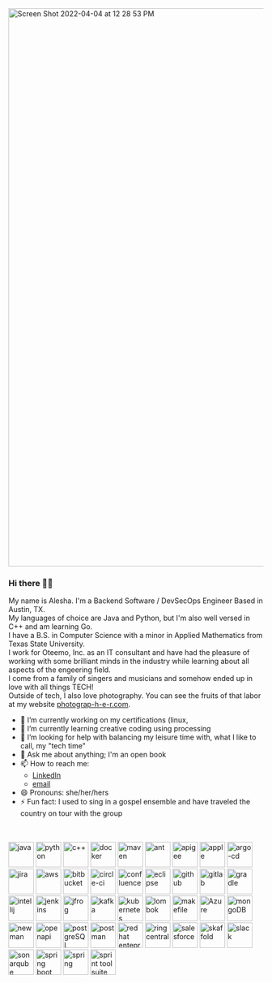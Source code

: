 <img width="1100" alt="Screen Shot 2022-04-04 at 12 28 53 PM" src="https://user-images.githubusercontent.com/25734539/161598947-ab021cdb-dd1a-4401-afc0-a87ab47ddabe.png">


### Hi there 👋🏾

My name is Alesha. I'm a Backend Software / DevSecOps Engineer Based in Austin, TX. 
</br>My languages of choice are Java and Python, but I'm also well versed in C++ and am learning Go.
</br>I have a B.S. in Computer Science with a minor in Applied Mathematics from Texas State University.
</br>I work for Oteemo, Inc. as an IT consultant and have had the pleasure of working with some brilliant minds in the industry while learning about all aspects of the engeering field.
</br>I come from a family of singers and musicians and somehow ended up in love with all things TECH!
</br>Outside of tech, I also love photography. You can see the fruits of that labor at my website [photograp-h-e-r.com](www.photograp-h-e-r.com).

- 🔭 I’m currently working on my certifications (linux, 
- 🌱 I’m currently learning creative coding using processing
- 🤔 I’m looking for help with balancing my leisure time with, what I like to call, my "tech time"
- 💬 Ask me about anything; I'm an open book
- 📫 How to reach me: 
  - [LinkedIn](www.linkedin.com/in/alesha-ray/)
  - [email](alesharay100@gmail.com)
- 😄 Pronouns: she/her/hers
- ⚡ Fun fact: I used to sing in a gospel ensemble and have traveled the country on tour with the group

</br></br>
<img height="50" alt="java" src="https://user-images.githubusercontent.com/25734539/161586521-44339ee1-91c1-4b02-841c-e3337b202086.jpeg"> <img height="50" alt="python" src="https://user-images.githubusercontent.com/25734539/161586892-1f3b20c5-7782-41c7-91a4-2410922188a4.png"> <img height="50" alt="c++" src="https://user-images.githubusercontent.com/25734539/161587206-f41c9646-6887-4fa6-8540-0ae1576d0164.png"> <img height="50" alt="docker" src="https://user-images.githubusercontent.com/25734539/161587717-64067ded-da70-4479-8592-8616a383e277.png"> <img height="50" alt="maven" src="https://user-images.githubusercontent.com/25734539/161592159-06d7344e-9f8f-47e2-b549-b7a41f4908d6.png"> <img height="50" alt="ant" src="https://user-images.githubusercontent.com/25734539/161592167-31d80372-cc5f-4e5b-92d8-c9347844adf0.png"> <img height="50" alt="apigee" src="https://user-images.githubusercontent.com/25734539/161592172-130522e7-f872-4239-8075-591ed9eb35cb.png"> <img height="50" alt="apple" src="https://user-images.githubusercontent.com/25734539/161592175-d04bae23-b476-49cb-b8a8-d680a51b35e1.png"> <img height="50" alt="argo-cd" src="https://user-images.githubusercontent.com/25734539/161592177-d3cd6b70-023b-4947-9144-251efaa57671.png"> <img height="50" alt="jira" src="https://user-images.githubusercontent.com/25734539/161592182-053a0330-8b31-406e-b71c-9c5ed489eaef.png"> <img height="50" alt="aws" src="https://user-images.githubusercontent.com/25734539/161596999-b1bd854c-ac95-4a65-83a9-a29996498478.png"> <img height="50" alt="bitbucket" src="https://user-images.githubusercontent.com/25734539/161592185-57fd49bb-b207-4a30-a7d8-7d480b2adda5.png"> <img height="50" alt="circle-ci" src="https://user-images.githubusercontent.com/25734539/161597368-6a66de82-b821-4436-8f8e-4d6de628df75.png"> <img height="50" alt="confluence" src="https://user-images.githubusercontent.com/25734539/161592187-fe2d383d-25ea-452c-bfe4-869e8452adde.png"> <img height="50" alt="eclipse" src="https://user-images.githubusercontent.com/25734539/161592188-9dd73dc2-c2e0-460a-9102-86e717d9f4fa.png"> <img height="50" alt="github" src="https://user-images.githubusercontent.com/25734539/161594321-8f6b02f4-c156-4971-8c57-40596ac52b88.png"> <img height="50" alt="gitlab" src="https://user-images.githubusercontent.com/25734539/161592191-578a2f68-1c8a-4eac-871f-229308119241.png"> <img height="50" alt="gradle" src="https://user-images.githubusercontent.com/25734539/161597842-8dee949c-8c18-470f-af77-1948238a3be7.png"> <img height="50" alt="intellij" src="https://user-images.githubusercontent.com/25734539/161592194-4331cec6-bd23-4142-809a-b2ecef3bbb51.png"> <img height="50" alt="jenkins" src="https://user-images.githubusercontent.com/25734539/161592196-b7e61a38-e6db-4cb7-8cea-61e69773a512.png"> <img height="50" alt="jfrog" src="https://user-images.githubusercontent.com/25734539/161592199-efe11191-855b-4f4c-87e7-091f45254aa7.png"> <img height="50" alt="kafka" src="https://user-images.githubusercontent.com/25734539/161596408-e49b6d7e-1782-4f61-b3f1-f180379731f4.png"> <img height="50" alt="kubernetes" src="https://user-images.githubusercontent.com/25734539/161592202-22708f5b-1eae-4c0c-9c59-4c8c97d663ee.png"> <img height="50" alt="lombok" src="https://user-images.githubusercontent.com/25734539/161592203-27414d10-407d-49d0-9a9a-14b3c839cf3f.png"> <img height="50" alt="makefile" src="https://user-images.githubusercontent.com/25734539/161592204-2ba73b85-3810-4c4e-ba42-5fff7909516c.png"> <img height="50" alt="Azure" src="https://user-images.githubusercontent.com/25734539/161592206-1582ac82-7845-4e2e-adc1-8e929c65667a.png"> <img height="50" alt="mongoDB" src="https://user-images.githubusercontent.com/25734539/161592207-85d1a1fd-62a4-4316-91fb-d006e2361ec4.png"> <img height="50" alt="newman" src="https://user-images.githubusercontent.com/25734539/161592209-4a859d9e-89da-41be-b4f6-8c21444ce8da.png"> <img height="50" alt="openapi" src="https://user-images.githubusercontent.com/25734539/161592210-4770efdd-1dcf-4751-80c2-f56fc6488982.png"> <img height="50" alt="postgreSQL" src="https://user-images.githubusercontent.com/25734539/161592212-a515096a-be2b-4bab-9bca-a8e167655da2.png"> <img height="50" alt="postman" src="https://user-images.githubusercontent.com/25734539/161592214-0335aa4a-33bb-442e-9b58-f248c2164086.png"> <img height="50" alt="redhat enteprise linux" src="https://user-images.githubusercontent.com/25734539/161592215-4beb952d-709d-4f7b-a6fd-10bbe049c862.png"> <img height="50" alt="ring central" src="https://user-images.githubusercontent.com/25734539/161592216-b7d1eeb3-e7cb-4612-a078-b6c61bb14fb6.png"> <img height="50" alt="salesforce" src="https://user-images.githubusercontent.com/25734539/161592219-61c28298-53e1-4eda-9e22-319e9d879bff.png"> <img height="50" alt="skaffold" src="https://user-images.githubusercontent.com/25734539/161592221-61d4b584-8ce3-4b41-a013-4bd4ab6181c3.png"> <img height="50" alt="slack" src="https://user-images.githubusercontent.com/25734539/161592222-bfe2250e-a761-4554-a50c-bc3733884c46.png"> <img height="50" alt="sonarqube" src="https://user-images.githubusercontent.com/25734539/161596134-7e85b2fd-d79c-4e68-a7e7-5a094207059a.png"> <img height="50" alt="spring boot" src="https://user-images.githubusercontent.com/25734539/161596711-27c05ab1-41d4-46d7-8b34-da694834bab9.png"> <img height="50" alt="spring" src="https://user-images.githubusercontent.com/25734539/161592228-61378a9f-9e2e-44d0-a6d1-15d3f6b0cec8.png"> <img height="50" alt="sprint tool suite" src="https://user-images.githubusercontent.com/25734539/161592230-b0ce5473-55dd-4d02-b886-8f63fcbfce64.png">


